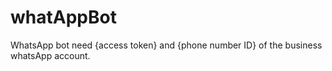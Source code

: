 # whatAppBot
WhatsApp bot need {access token} and {phone number ID} of the business whatsApp account.
